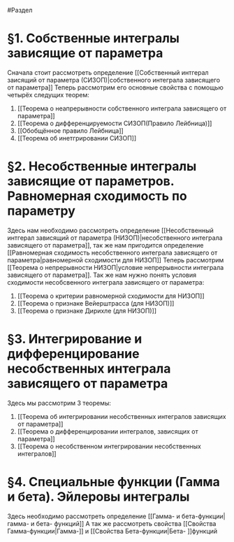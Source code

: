 #Раздел


# §1. Собственные интегралы зависящие от параметра
Сначала стоит рассмотреть определение [[Собственный интгерал заисящий от параметра (СИЗОП)|собственного интеграла зависящего от параметра]]
Теперь рассмотрим его основные свойства с помощью четырёх следущих теорем:
1. [[Теорема о неапрерывности собственного интеграла зависящего от параметра]]
2. [[Теорема о дифференцируемости СИЗОП(Правило Лейбница)]]
3. [[Обобщённое правило Лейбница]]
4. [[Теорема об инетгрировании СИЗОП]]
# §2. Несобственные интегралы зависящие от параметров. Равномерная сходимость по параметру 

Здесь нам необходимо рассмотреть определение [[Несобственный интгерал зависящий от параметра (НИЗОП)|несобственного интеграла зависящего от параметра]], так же нам пригодится определение [[Равномерная сходимость несобственного интеграла зависящего от параметра|равномерной сходимости для НИЗОП]]
Теперь рассмотрим [[Теорема о  непрерывности НИЗОП|условие непрерывности интеграла зависящего от параметра]].
Так же нам нужно понять условия сходимости несобсвенного интеграла зависящего от параметра:
1. [[Теорема о критерии равномерной сходимости для НИЗОП]]
2. [[Теорема о признаке Вейерштрасса (для НИЗОП)]]
3. [[Теорема о признаке Дирихле (для НИЗОП)]]
# §3. Интегрирование и дифференцирование несобственных интеграла зависящего от параметра
Здесь мы рассмотрим 3 теоремы:
1. [[Теорема об интегрировании несобственных интегралов зависящих от параметра]]
2. [[Теорема о дифференцировании интегралов, зависящих от параметра]]
3. [[Теорема о несобственном интегрировании несобственных интегралов]]
# §4. Специальные функции (Гамма и бета). Эйлеровы интегралы
Здесь необходимо рассмотреть определение [[Гамма- и бета-функции|гамма- и бета- функций]]
А так же рассмотреть свойства [[Свойства Гамма-функции|Гамма-]] и [[Свойства Бета-функции|Бета- ]]функций 